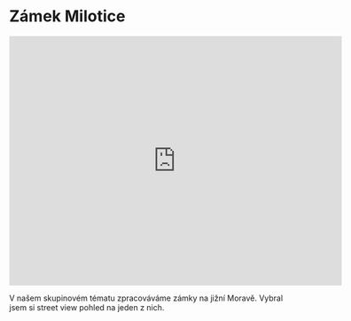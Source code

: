 ﻿# Zámek Milotice

<iframe src="https://www.google.com/maps/embed?pb=!4v1522159783264!6m8!1m7!1sU2UldU9dLOP_Y-IY_uY0Aw!2m2!1d48.96003693646695!2d17.13713605576836!3f132.72200327815239!4f6.138052428951866!5f0.7820865974627469" width="600" height="450" frameborder="0" style="border:0" allowfullscreen></iframe>

V našem skupinovém tématu zpracováváme zámky na jižní Moravě. Vybral jsem si street view pohled na jeden z nich.
